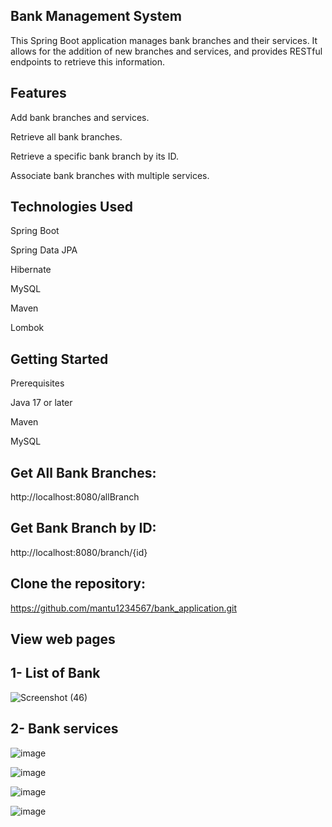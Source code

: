 ## Bank Management System
This Spring Boot application manages bank branches and their services. It allows for the addition of new branches and services, and provides RESTful endpoints to retrieve this information.

## Features
Add bank branches and services.

Retrieve all bank branches.

Retrieve a specific bank branch by its ID.

Associate bank branches with multiple services.

## Technologies Used

Spring Boot

Spring Data JPA

Hibernate

MySQL

Maven

Lombok

## Getting Started

 Prerequisites

Java 17 or later

Maven

MySQL

## Get All Bank Branches:

http://localhost:8080/allBranch

## Get Bank Branch by ID:

http://localhost:8080/branch/{id}

## Clone the repository:

https://github.com/mantu1234567/bank_application.git

## View web pages

## 1- List of Bank

![Screenshot (46)](https://github.com/user-attachments/assets/93bd125b-06c8-43de-9d77-00e96d52e947)

## 2- Bank services

![image](https://github.com/user-attachments/assets/0b79b4d8-eaec-4123-9e6e-c16ec9036edf)

![image](https://github.com/user-attachments/assets/9a70baf6-98a7-4592-8c44-1b8efd5047b9)

![image](https://github.com/user-attachments/assets/09071003-018c-4d2a-b7e1-8d60806fcdb5)

![image](https://github.com/user-attachments/assets/77643243-416d-4a4c-8440-c7f907c6f8e3)





